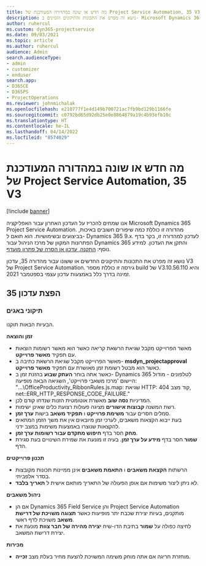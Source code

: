 ```yaml
---
title: מה חדש או שונה במהדורה המעודכנת של Project Service Automation, 35 V3
description: נושא זה מפרט את התכונות והתיקונים הזמינים ב- Microsoft Dynamics 365 Project Service Automation מהדורת עדכון 35, V3.
author: ruhercul
ms.custom: dyn365-projectservice
ms.date: 09/03/2021
ms.topic: article
ms.author: ruhercul
audience: Admin
search.audienceType:
- admin
- customizer
- enduser
search.app:
- D365CE
- D365PS
- ProjectOperations
ms.reviewer: johnmichalak
ms.openlocfilehash: e210777f1e4d149b700721ac7fb9bd129b1166fe
ms.sourcegitcommit: c0792bd65d92db25e0e8864879a19c4b93efb10c
ms.translationtype: HT
ms.contentlocale: he-IL
ms.lasthandoff: 04/14/2022
ms.locfileid: "8574029"
---
```

# <a name="whats-new-or-changed-in-project-service-automation-update-release-35-v3"></a>מה חדש או שונה במהדורה המעודכנת של Project Service Automation, 35 V3

[!include [banner](../includes/psa-now-project-operations.md)]

אנו שמחים להכריז על העדכון האחרון עבור האפליקציה Microsoft Dynamics 365 Project Service Automation. מהדורה זו כוללת כמה שיפורים חשובים באיכות, בביצועים ובשימושיות. הוא תואם ל- Dynamics 365 9.x. לעדכון למהדורה זו, בקר בדף הפתרונות המקוון של מרכז הניהול עבור Dynamics 365 והתקן את העדכון. למידע נוסף: [התקנה, עדכון או הסרה של פתרון מועדף](/power-platform/admin/install-remove-preferred-solution).

נושא זה מפרט את התכונות והתיקונים החדשים או ששונו עבור מהדורה 35, עדכון V3 של Project Service Automation. גירסה זו כוללת מספר build של V3.10.56.110 והיא זמינה בדרך כלל באמצעות עדכון עצמי בספטמבר 2021.

## <a name="update-release-35"></a>הפצת עדכון 35

### <a name="bug-fixes"></a>תיקוני באגים

הבעיות הבאות תוקנו.

**זמן והוצאה**

- מאשר הפרוייקט מקבל שגיאת הרשאת קריאה כאשר הוא מאשר רשומות הוצאות עם תפקיד **מאשר פרוייקט**.
- מאשר הפרוייקט מקבל שגיאת הרשאת כתיבה ב- **msdyn_projectapproval** כאשר הוא מבטל רשומת זמן מאושרת עם תפקיד **מאשר פרוייקט**.
- כאשר אתה בוחר **העתק שבוע** בהזנת זמן ב- Dynamics 365 לטלפונים - מודול היישום 'מרכז משאבי פרוייקט', השגיאה הבאה מופיעה: "...\OfficeProductivity_RibbonRules.js.map: שגיאת HTTP: קוד מצב 404, net::ERR_HTTP_RESPONSE_CODE_FAILURE."
- המדיניות **נסה שוב** מאשרת אוטומטית הזנות שנדחו קודם לכן.
- רשת המשנה **קבוצות אישורים** מציגה פעולות רצועת כלים שאינן ישימות.
- סמלים חסרים עבור **משימת פרוייקט** ו **תפקיד משאב** בישות **ערך זמן**.
- בעת ייבוא הקצאות משאבים, לערכי זמן מיובאים אין את משך הזמן המתאים להקצאות שנוצרו באמצעות משימות במצב ידני.
- **מחק** חסר בדף **חיפוש מתקדם עבור רשומות ערך זמן**.
- **שמור** חסר בדף **מידע על ערך זמן**. בעיה זו מונעת את שמירת השינויים בעת סגירת הדף.

**תכנון פרוייקטים**

- הרשתות **הקצאת משאבים** ו **התאמת משאבים** אינן ממיינות תכונות מקובצות בסדר אלפביתי.
- לא ניתן ליצור משימות אם אופן הפעולה של התאריך מותאם אישית ל **תאריך בלבד**.

**ניהול משאבים**

- אם הן Dynamics 365 Field Service והן Project Service Automation מותקנים, בעיות יצירת שכבת יתר מופיעות כאשר **תצוגה משויכת של דרישת משאב** משויכת לדף ראשי.
- לחיצה כפולה על **שמור** בתיבת הדו-שיח **יצירה מהירה של חבר צוות** מונעת את יצירת דרישת המשאב.

**מכירות**

- מוחזרת חריגה אם אתה מוחק משימה המשויכת להצעת מחיר בעלת מצב **זכייה**.

